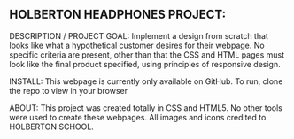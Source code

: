 HOLBERTON HEADPHONES PROJECT:
-----------------------------

DESCRIPTION / PROJECT GOAL:
Implement a design from scratch that looks like what a hypothetical customer desires for their webpage. No specific criteria are present, other than that the CSS and HTML pages must look like the final product specified, using principles of responsive design.

INSTALL:
This webpage is currently only available on GitHub. To run, clone the repo to view in your browser

ABOUT:
This project was created totally in CSS and HTML5. No other tools were used to create these webpages. All images and icons credited to HOLBERTON SCHOOL.